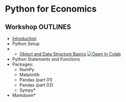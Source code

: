 # Python for Economics

## Workshop OUTLINES

- [Introduction](https://github.com/saeed-saffari/alzahra-workshop-spr2021/blob/main/lecture/Py%20for%20Econ-Intro-Alzahra%20Workshop-spr%202021.pdf)
- Python Setup
- - [Object and Data Structure Basics](https://github.com/saeed-saffari/alzahra-workshop-spr2021/blob/main/lecture/1.%20Data%20Structure%20Basic.ipynb) [![Open In Colab](https://colab.research.google.com/assets/colab-badge.svg)](https://colab.research.google.com/github/saeed-saffari/alzahra-workshop-spr2021/blob/main/lecture/1.%20Data%20Structure%20Basic.ipynb)
- Python Statements and Functions
- Packages:
  - NumPy
  - Matplotlib
  - Pandas (part 01)
  - Pandas (part 02)
  - Sympy*
- Markdown*
